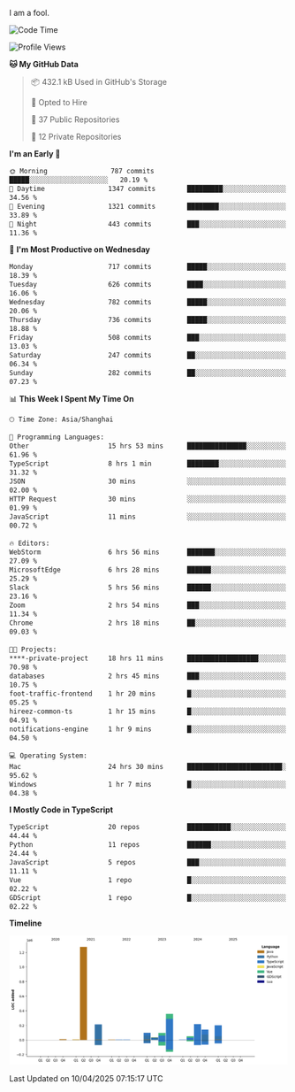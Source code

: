I am a fool.

<!--START_SECTION:waka-->
![Code Time](http://img.shields.io/badge/Code%20Time-2%2C857%20hrs%2052%20mins-blue)

![Profile Views](http://img.shields.io/badge/Profile%20Views-0-blue)

**🐱 My GitHub Data** 

> 📦 432.1 kB Used in GitHub's Storage 
 > 
> 💼 Opted to Hire
 > 
> 📜 37 Public Repositories 
 > 
> 🔑 12 Private Repositories 
 > 
**I'm an Early 🐤** 

```text
🌞 Morning                787 commits         █████░░░░░░░░░░░░░░░░░░░░   20.19 % 
🌆 Daytime                1347 commits        █████████░░░░░░░░░░░░░░░░   34.56 % 
🌃 Evening                1321 commits        ████████░░░░░░░░░░░░░░░░░   33.89 % 
🌙 Night                  443 commits         ███░░░░░░░░░░░░░░░░░░░░░░   11.36 % 
```
📅 **I'm Most Productive on Wednesday** 

```text
Monday                   717 commits         █████░░░░░░░░░░░░░░░░░░░░   18.39 % 
Tuesday                  626 commits         ████░░░░░░░░░░░░░░░░░░░░░   16.06 % 
Wednesday                782 commits         █████░░░░░░░░░░░░░░░░░░░░   20.06 % 
Thursday                 736 commits         █████░░░░░░░░░░░░░░░░░░░░   18.88 % 
Friday                   508 commits         ███░░░░░░░░░░░░░░░░░░░░░░   13.03 % 
Saturday                 247 commits         ██░░░░░░░░░░░░░░░░░░░░░░░   06.34 % 
Sunday                   282 commits         ██░░░░░░░░░░░░░░░░░░░░░░░   07.23 % 
```


📊 **This Week I Spent My Time On** 

```text
🕑︎ Time Zone: Asia/Shanghai

💬 Programming Languages: 
Other                    15 hrs 53 mins      ███████████████░░░░░░░░░░   61.96 % 
TypeScript               8 hrs 1 min         ████████░░░░░░░░░░░░░░░░░   31.32 % 
JSON                     30 mins             ░░░░░░░░░░░░░░░░░░░░░░░░░   02.00 % 
HTTP Request             30 mins             ░░░░░░░░░░░░░░░░░░░░░░░░░   01.99 % 
JavaScript               11 mins             ░░░░░░░░░░░░░░░░░░░░░░░░░   00.72 % 

🔥 Editors: 
WebStorm                 6 hrs 56 mins       ███████░░░░░░░░░░░░░░░░░░   27.09 % 
MicrosoftEdge            6 hrs 28 mins       ██████░░░░░░░░░░░░░░░░░░░   25.29 % 
Slack                    5 hrs 56 mins       ██████░░░░░░░░░░░░░░░░░░░   23.16 % 
Zoom                     2 hrs 54 mins       ███░░░░░░░░░░░░░░░░░░░░░░   11.34 % 
Chrome                   2 hrs 18 mins       ██░░░░░░░░░░░░░░░░░░░░░░░   09.03 % 

🐱‍💻 Projects: 
****-private-project     18 hrs 11 mins      ██████████████████░░░░░░░   70.98 % 
databases                2 hrs 45 mins       ███░░░░░░░░░░░░░░░░░░░░░░   10.75 % 
foot-traffic-frontend    1 hr 20 mins        █░░░░░░░░░░░░░░░░░░░░░░░░   05.25 % 
hireez-common-ts         1 hr 15 mins        █░░░░░░░░░░░░░░░░░░░░░░░░   04.91 % 
notifications-engine     1 hr 9 mins         █░░░░░░░░░░░░░░░░░░░░░░░░   04.50 % 

💻 Operating System: 
Mac                      24 hrs 30 mins      ████████████████████████░   95.62 % 
Windows                  1 hr 7 mins         █░░░░░░░░░░░░░░░░░░░░░░░░   04.38 % 
```

**I Mostly Code in TypeScript** 

```text
TypeScript               20 repos            ███████████░░░░░░░░░░░░░░   44.44 % 
Python                   11 repos            ██████░░░░░░░░░░░░░░░░░░░   24.44 % 
JavaScript               5 repos             ███░░░░░░░░░░░░░░░░░░░░░░   11.11 % 
Vue                      1 repo              █░░░░░░░░░░░░░░░░░░░░░░░░   02.22 % 
GDScript                 1 repo              █░░░░░░░░░░░░░░░░░░░░░░░░   02.22 % 
```



**Timeline**

![Lines of Code chart](https://raw.githubusercontent.com/VeejaLiu/VeejaLiu/master/assets/bar_graph.png)


 Last Updated on 10/04/2025 07:15:17 UTC
<!--END_SECTION:waka-->
